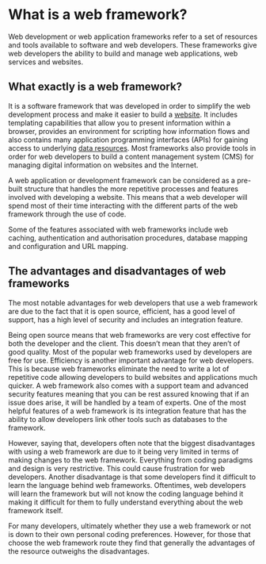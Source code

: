 # What is a web framework?

Web development or web application frameworks refer to a set of resources and tools available to software and web developers. These frameworks give web developers the ability to build and manage web applications, web services and websites.

## What exactly is a web framework?

It is a software framework that was developed in order to simplify the web development process and make it easier to build a  [website](http://evolvedesign.ie/q-and-a/design-development/what-are-the-common-pitfalls-of-website-design-and-how-can-you-avoid-them/). It includes templating capabilities that allow you to present information within a browser, provides an environment for scripting how information flows and also contains many application programming interfaces (APIs) for gaining access to underlying  [data resources](http://evolvedesign.ie/q-and-a/business-strategy/what-is-the-advantage-of-big-data-analytics/). Most frameworks also provide tools in order for web developers to build a content management system (CMS) for managing digital information on websites and the Internet.

A web application or development framework can be considered as a pre-built structure that handles the more repetitive processes and features involved with developing a website. This means that a web developer will spend most of their time interacting with the different parts of the web framework through the use of code.

Some of the features associated with web frameworks include web caching, authentication and authorisation procedures, database mapping and configuration and URL mapping.

## The advantages and disadvantages of web frameworks

The most notable advantages for web developers that use a web framework are due to the fact that it is open source, efficient, has a good level of support, has a high level of security and includes an integration feature.

Being open source means that web frameworks are very cost effective for both the developer and the client. This doesn’t mean that they aren’t of good quality. Most of the popular web frameworks used by developers are free for use. Efficiency is another important advantage for web developers. This is because web frameworks eliminate the need to write a lot of repetitive code allowing developers to build websites and applications much quicker. A web framework also comes with a support team and advanced security features meaning that you can be rest assured knowing that if an issue does arise, it will be handled by a team of experts. One of the most helpful features of a web framework is its integration feature that has the ability to allow developers link other tools such as databases to the framework.

However, saying that, developers often note that the biggest disadvantages with using a web framework are due to it being very limited in terms of making changes to the web framework. Everything from coding paradigms and design is very restrictive. This could cause frustration for web developers. Another disadvantage is that some developers find it difficult to learn the language behind web frameworks. Oftentimes, web developers will learn the framework but will not know the coding language behind it making it difficult for them to fully understand everything about the web framework itself.

For many developers, ultimately whether they use a web framework or not is down to their own personal coding preferences. However, for those that choose the web framework route they find that generally the advantages of the resource outweighs the disadvantages.